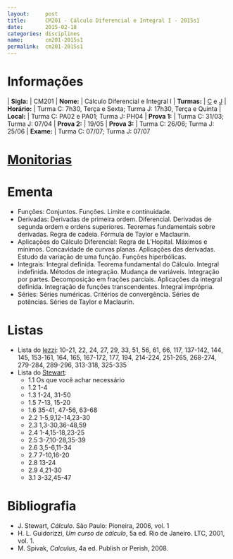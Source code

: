 ```yaml
---
layout:     post
title:      CM201 - Cálculo Diferencial e Integral I - 2015s1
date:       2015-02-18
categories: disciplines
name:       cm201-2015s1
permalink:  cm201-2015s1
---
```


# Informações

  | **Sigla:**   | CM201
  | **Nome:**    | Cálculo Diferencial e Integral I
  | **Turmas:**  | [C](/disciplinas/2015s1-cm201/cm201-C.pdf) e [J](/disciplinas/2015s1-cm201/cm201-J.pdf)
  | **Horário:** | Turma C: 7h30, Terça e Sexta; Turma J: 17h30, Terça e Quinta
  | **Local:**   | Turma C: PA02 e PA01; Turma J: PH04
  | **Prova 1:** | Turma C: 31/03; Turma J: 07/04
  | **Prova 2:** | 19/05
  | **Prova 3:** | Turma C: 26/06; Turma J: 25/06
  | **Exame:**   | Turma C: 07/07; Turma J: 07/07

# [Monitorias](/assets/monitorias2015.pdf)

# Ementa

  - Funções: Conjuntos. Funções.  Limite e continuidade.
  - Derivadas: Derivadas de primeira ordem.  Diferencial.  Derivadas de segunda
    ordem e ordens superiores.  Teoremas fundamentais sobre derivadas.  Regra de
    cadeia.  Fórmula de Taylor e Maclaurin.
  - Aplicações do Cálculo Diferencial: Regra de L’Hopital.  Máximos e mínimos.
    Concavidade de curvas planas.  Aplicações das derivadas.  Estudo da variação
    de uma função.  Funções hiperbólicas.
  - Integrais: Integral definida.  Teorema fundamental do Cálculo.  Integral
    indefinida.  Métodos de integração.  Mudança de variáveis.  Integração por
    partes.  Decomposição em frações parciais.  Aplicações da integral definida.
    Integração de funções transcendentes.  Integral imprópria.
  - Séries: Séries numéricas.  Critérios de convergência.  Séries de potências.
    Séries de Taylor e Maclaurin.

# Listas

  - Lista do [Iezzi](/disciplinas/2015s1-cm201/lista-iezzi.pdf):
    10-21, 22, 24, 27, 29, 33, 51, 56, 61, 66, 117, 137-142, 144, 145, 153-161,
    164, 165, 167-172, 177, 194, 214-224, 251-265, 268-274, 279-284, 289-296,
    313-318, 325-335
  - Lista do [Stewart](/disciplinas/2015s1-cm201/lista-stewart.pdf):
    - 1.1 Os que você achar necessário
    - 1.2 1-4
    - 1.3 1-24, 31-50
    - 1.5 7-13, 15-20
    - 1.6 35-41, 47-56, 63-68
    - 2.2 1-5,9,12-14,23-30
    - 2.3 1,3-30,36-48,59
    - 2.4 1-4,15-18,23-25
    - 2.5 3-7,10-28,35-39
    - 2.6 3,5-6,11-34
    - 2.7 7-10,16-20
    - 2.8 13-24
    - 2.9 4,21-30
    - 3.1 3-32,45-47

# Bibliografia

  - J. Stewart, _Cálculo_. São Paulo: Pioneira, 2006, vol. 1
  - H. L. Guidorizzi, _Um curso de cálculo_, 5a ed. Rio de Janeiro. LTC, 2001,
    vol. 1.
  - M. Spivak, _Calculus_, 4a ed. Publish or Perish, 2008.
